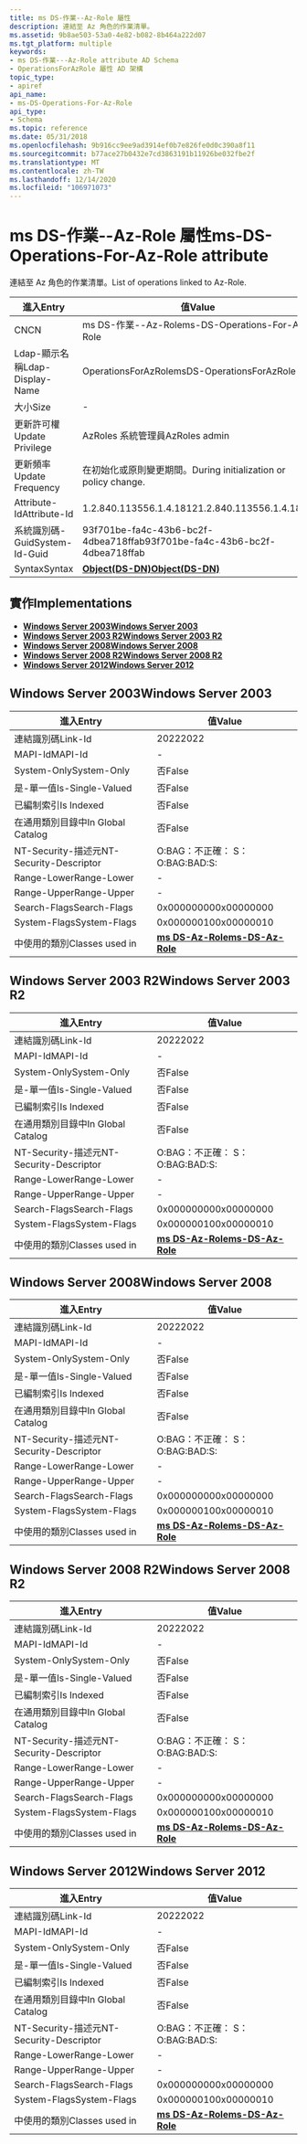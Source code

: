 ```yaml
---
title: ms DS-作業--Az-Role 屬性
description: 連結至 Az 角色的作業清單。
ms.assetid: 9b8ae503-53a0-4e82-b082-8b464a222d07
ms.tgt_platform: multiple
keywords:
- ms DS-作業---Az-Role attribute AD Schema
- OperationsForAzRole 屬性 AD 架構
topic_type:
- apiref
api_name:
- ms-DS-Operations-For-Az-Role
api_type:
- Schema
ms.topic: reference
ms.date: 05/31/2018
ms.openlocfilehash: 9b916cc9ee9ad3914ef0b7e826fe0d0c390a8f11
ms.sourcegitcommit: b77ace27b0432e7cd3863191b11926be032fbe2f
ms.translationtype: MT
ms.contentlocale: zh-TW
ms.lasthandoff: 12/14/2020
ms.locfileid: "106971073"
---
```

# <a name="ms-ds-operations-for-az-role-attribute"></a><span data-ttu-id="ef5ac-105">ms DS-作業--Az-Role 屬性</span><span class="sxs-lookup"><span data-stu-id="ef5ac-105">ms-DS-Operations-For-Az-Role attribute</span></span>

<span data-ttu-id="ef5ac-106">連結至 Az 角色的作業清單。</span><span class="sxs-lookup"><span data-stu-id="ef5ac-106">List of operations linked to Az-Role.</span></span>



| <span data-ttu-id="ef5ac-107">進入</span><span class="sxs-lookup"><span data-stu-id="ef5ac-107">Entry</span></span> | <span data-ttu-id="ef5ac-108">值</span><span class="sxs-lookup"><span data-stu-id="ef5ac-108">Value</span></span> |
|-------------------|-----------------------------------------|
| <span data-ttu-id="ef5ac-109">CN</span><span class="sxs-lookup"><span data-stu-id="ef5ac-109">CN</span></span>                | <span data-ttu-id="ef5ac-110">ms DS-作業--Az-Role</span><span class="sxs-lookup"><span data-stu-id="ef5ac-110">ms-DS-Operations-For-Az-Role</span></span>            |
| <span data-ttu-id="ef5ac-111">Ldap-顯示名稱</span><span class="sxs-lookup"><span data-stu-id="ef5ac-111">Ldap-Display-Name</span></span> | <span data-ttu-id="ef5ac-112">OperationsForAzRole</span><span class="sxs-lookup"><span data-stu-id="ef5ac-112">msDS-OperationsForAzRole</span></span>                |
| <span data-ttu-id="ef5ac-113">大小</span><span class="sxs-lookup"><span data-stu-id="ef5ac-113">Size</span></span>              | \-                                      |
| <span data-ttu-id="ef5ac-114">更新許可權</span><span class="sxs-lookup"><span data-stu-id="ef5ac-114">Update Privilege</span></span>  | <span data-ttu-id="ef5ac-115">AzRoles 系統管理員</span><span class="sxs-lookup"><span data-stu-id="ef5ac-115">AzRoles admin</span></span>                           |
| <span data-ttu-id="ef5ac-116">更新頻率</span><span class="sxs-lookup"><span data-stu-id="ef5ac-116">Update Frequency</span></span>  | <span data-ttu-id="ef5ac-117">在初始化或原則變更期間。</span><span class="sxs-lookup"><span data-stu-id="ef5ac-117">During initialization or policy change.</span></span> |
| <span data-ttu-id="ef5ac-118">Attribute-Id</span><span class="sxs-lookup"><span data-stu-id="ef5ac-118">Attribute-Id</span></span>      | <span data-ttu-id="ef5ac-119">1.2.840.113556.1.4.1812</span><span class="sxs-lookup"><span data-stu-id="ef5ac-119">1.2.840.113556.1.4.1812</span></span>                 |
| <span data-ttu-id="ef5ac-120">系統識別碼-Guid</span><span class="sxs-lookup"><span data-stu-id="ef5ac-120">System-Id-Guid</span></span>    | <span data-ttu-id="ef5ac-121">93f701be-fa4c-43b6-bc2f-4dbea718ffab</span><span class="sxs-lookup"><span data-stu-id="ef5ac-121">93f701be-fa4c-43b6-bc2f-4dbea718ffab</span></span>    |
| <span data-ttu-id="ef5ac-122">Syntax</span><span class="sxs-lookup"><span data-stu-id="ef5ac-122">Syntax</span></span>            | [<span data-ttu-id="ef5ac-123">**Object(DS-DN)**</span><span class="sxs-lookup"><span data-stu-id="ef5ac-123">**Object(DS-DN)**</span></span>](s-object-ds-dn.md) |



## <a name="implementations"></a><span data-ttu-id="ef5ac-124">實作</span><span class="sxs-lookup"><span data-stu-id="ef5ac-124">Implementations</span></span>

-   [<span data-ttu-id="ef5ac-125">**Windows Server 2003**</span><span class="sxs-lookup"><span data-stu-id="ef5ac-125">**Windows Server 2003**</span></span>](#windows-server-2003)
-   [<span data-ttu-id="ef5ac-126">**Windows Server 2003 R2**</span><span class="sxs-lookup"><span data-stu-id="ef5ac-126">**Windows Server 2003 R2**</span></span>](#windows-server-2003-r2)
-   [<span data-ttu-id="ef5ac-127">**Windows Server 2008**</span><span class="sxs-lookup"><span data-stu-id="ef5ac-127">**Windows Server 2008**</span></span>](#windows-server-2008)
-   [<span data-ttu-id="ef5ac-128">**Windows Server 2008 R2**</span><span class="sxs-lookup"><span data-stu-id="ef5ac-128">**Windows Server 2008 R2**</span></span>](#windows-server-2008-r2)
-   [<span data-ttu-id="ef5ac-129">**Windows Server 2012**</span><span class="sxs-lookup"><span data-stu-id="ef5ac-129">**Windows Server 2012**</span></span>](#windows-server-2012)

## <a name="windows-server-2003"></a><span data-ttu-id="ef5ac-130">Windows Server 2003</span><span class="sxs-lookup"><span data-stu-id="ef5ac-130">Windows Server 2003</span></span>



| <span data-ttu-id="ef5ac-131">進入</span><span class="sxs-lookup"><span data-stu-id="ef5ac-131">Entry</span></span> | <span data-ttu-id="ef5ac-132">值</span><span class="sxs-lookup"><span data-stu-id="ef5ac-132">Value</span></span> |
|------------------------|---------------------------------------------------|
| <span data-ttu-id="ef5ac-133">連結識別碼</span><span class="sxs-lookup"><span data-stu-id="ef5ac-133">Link-Id</span></span>                | <span data-ttu-id="ef5ac-134">2022</span><span class="sxs-lookup"><span data-stu-id="ef5ac-134">2022</span></span>                                              |
| <span data-ttu-id="ef5ac-135">MAPI-Id</span><span class="sxs-lookup"><span data-stu-id="ef5ac-135">MAPI-Id</span></span>                | \-                                                |
| <span data-ttu-id="ef5ac-136">System-Only</span><span class="sxs-lookup"><span data-stu-id="ef5ac-136">System-Only</span></span>            | <span data-ttu-id="ef5ac-137">否</span><span class="sxs-lookup"><span data-stu-id="ef5ac-137">False</span></span>                                             |
| <span data-ttu-id="ef5ac-138">是-單一值</span><span class="sxs-lookup"><span data-stu-id="ef5ac-138">Is-Single-Valued</span></span>       | <span data-ttu-id="ef5ac-139">否</span><span class="sxs-lookup"><span data-stu-id="ef5ac-139">False</span></span>                                             |
| <span data-ttu-id="ef5ac-140">已編制索引</span><span class="sxs-lookup"><span data-stu-id="ef5ac-140">Is Indexed</span></span>             | <span data-ttu-id="ef5ac-141">否</span><span class="sxs-lookup"><span data-stu-id="ef5ac-141">False</span></span>                                             |
| <span data-ttu-id="ef5ac-142">在通用類別目錄中</span><span class="sxs-lookup"><span data-stu-id="ef5ac-142">In Global Catalog</span></span>      | <span data-ttu-id="ef5ac-143">否</span><span class="sxs-lookup"><span data-stu-id="ef5ac-143">False</span></span>                                             |
| <span data-ttu-id="ef5ac-144">NT-Security-描述元</span><span class="sxs-lookup"><span data-stu-id="ef5ac-144">NT-Security-Descriptor</span></span> | <span data-ttu-id="ef5ac-145">O:BAG：不正確： S：</span><span class="sxs-lookup"><span data-stu-id="ef5ac-145">O:BAG:BAD:S:</span></span>                                      |
| <span data-ttu-id="ef5ac-146">Range-Lower</span><span class="sxs-lookup"><span data-stu-id="ef5ac-146">Range-Lower</span></span>            | \-                                                |
| <span data-ttu-id="ef5ac-147">Range-Upper</span><span class="sxs-lookup"><span data-stu-id="ef5ac-147">Range-Upper</span></span>            | \-                                                |
| <span data-ttu-id="ef5ac-148">Search-Flags</span><span class="sxs-lookup"><span data-stu-id="ef5ac-148">Search-Flags</span></span>           | <span data-ttu-id="ef5ac-149">0x00000000</span><span class="sxs-lookup"><span data-stu-id="ef5ac-149">0x00000000</span></span>                                        |
| <span data-ttu-id="ef5ac-150">System-Flags</span><span class="sxs-lookup"><span data-stu-id="ef5ac-150">System-Flags</span></span>           | <span data-ttu-id="ef5ac-151">0x00000010</span><span class="sxs-lookup"><span data-stu-id="ef5ac-151">0x00000010</span></span>                                        |
| <span data-ttu-id="ef5ac-152">中使用的類別</span><span class="sxs-lookup"><span data-stu-id="ef5ac-152">Classes used in</span></span>        | [<span data-ttu-id="ef5ac-153">**ms DS-Az-Role**</span><span class="sxs-lookup"><span data-stu-id="ef5ac-153">**ms-DS-Az-Role**</span></span>](c-msds-azrole.md)<br/> |



## <a name="windows-server-2003-r2"></a><span data-ttu-id="ef5ac-154">Windows Server 2003 R2</span><span class="sxs-lookup"><span data-stu-id="ef5ac-154">Windows Server 2003 R2</span></span>



| <span data-ttu-id="ef5ac-155">進入</span><span class="sxs-lookup"><span data-stu-id="ef5ac-155">Entry</span></span> | <span data-ttu-id="ef5ac-156">值</span><span class="sxs-lookup"><span data-stu-id="ef5ac-156">Value</span></span> |
|------------------------|---------------------------------------------------|
| <span data-ttu-id="ef5ac-157">連結識別碼</span><span class="sxs-lookup"><span data-stu-id="ef5ac-157">Link-Id</span></span>                | <span data-ttu-id="ef5ac-158">2022</span><span class="sxs-lookup"><span data-stu-id="ef5ac-158">2022</span></span>                                              |
| <span data-ttu-id="ef5ac-159">MAPI-Id</span><span class="sxs-lookup"><span data-stu-id="ef5ac-159">MAPI-Id</span></span>                | \-                                                |
| <span data-ttu-id="ef5ac-160">System-Only</span><span class="sxs-lookup"><span data-stu-id="ef5ac-160">System-Only</span></span>            | <span data-ttu-id="ef5ac-161">否</span><span class="sxs-lookup"><span data-stu-id="ef5ac-161">False</span></span>                                             |
| <span data-ttu-id="ef5ac-162">是-單一值</span><span class="sxs-lookup"><span data-stu-id="ef5ac-162">Is-Single-Valued</span></span>       | <span data-ttu-id="ef5ac-163">否</span><span class="sxs-lookup"><span data-stu-id="ef5ac-163">False</span></span>                                             |
| <span data-ttu-id="ef5ac-164">已編制索引</span><span class="sxs-lookup"><span data-stu-id="ef5ac-164">Is Indexed</span></span>             | <span data-ttu-id="ef5ac-165">否</span><span class="sxs-lookup"><span data-stu-id="ef5ac-165">False</span></span>                                             |
| <span data-ttu-id="ef5ac-166">在通用類別目錄中</span><span class="sxs-lookup"><span data-stu-id="ef5ac-166">In Global Catalog</span></span>      | <span data-ttu-id="ef5ac-167">否</span><span class="sxs-lookup"><span data-stu-id="ef5ac-167">False</span></span>                                             |
| <span data-ttu-id="ef5ac-168">NT-Security-描述元</span><span class="sxs-lookup"><span data-stu-id="ef5ac-168">NT-Security-Descriptor</span></span> | <span data-ttu-id="ef5ac-169">O:BAG：不正確： S：</span><span class="sxs-lookup"><span data-stu-id="ef5ac-169">O:BAG:BAD:S:</span></span>                                      |
| <span data-ttu-id="ef5ac-170">Range-Lower</span><span class="sxs-lookup"><span data-stu-id="ef5ac-170">Range-Lower</span></span>            | \-                                                |
| <span data-ttu-id="ef5ac-171">Range-Upper</span><span class="sxs-lookup"><span data-stu-id="ef5ac-171">Range-Upper</span></span>            | \-                                                |
| <span data-ttu-id="ef5ac-172">Search-Flags</span><span class="sxs-lookup"><span data-stu-id="ef5ac-172">Search-Flags</span></span>           | <span data-ttu-id="ef5ac-173">0x00000000</span><span class="sxs-lookup"><span data-stu-id="ef5ac-173">0x00000000</span></span>                                        |
| <span data-ttu-id="ef5ac-174">System-Flags</span><span class="sxs-lookup"><span data-stu-id="ef5ac-174">System-Flags</span></span>           | <span data-ttu-id="ef5ac-175">0x00000010</span><span class="sxs-lookup"><span data-stu-id="ef5ac-175">0x00000010</span></span>                                        |
| <span data-ttu-id="ef5ac-176">中使用的類別</span><span class="sxs-lookup"><span data-stu-id="ef5ac-176">Classes used in</span></span>        | [<span data-ttu-id="ef5ac-177">**ms DS-Az-Role**</span><span class="sxs-lookup"><span data-stu-id="ef5ac-177">**ms-DS-Az-Role**</span></span>](c-msds-azrole.md)<br/> |



## <a name="windows-server-2008"></a><span data-ttu-id="ef5ac-178">Windows Server 2008</span><span class="sxs-lookup"><span data-stu-id="ef5ac-178">Windows Server 2008</span></span>



| <span data-ttu-id="ef5ac-179">進入</span><span class="sxs-lookup"><span data-stu-id="ef5ac-179">Entry</span></span> | <span data-ttu-id="ef5ac-180">值</span><span class="sxs-lookup"><span data-stu-id="ef5ac-180">Value</span></span> |
|------------------------|---------------------------------------------------|
| <span data-ttu-id="ef5ac-181">連結識別碼</span><span class="sxs-lookup"><span data-stu-id="ef5ac-181">Link-Id</span></span>                | <span data-ttu-id="ef5ac-182">2022</span><span class="sxs-lookup"><span data-stu-id="ef5ac-182">2022</span></span>                                              |
| <span data-ttu-id="ef5ac-183">MAPI-Id</span><span class="sxs-lookup"><span data-stu-id="ef5ac-183">MAPI-Id</span></span>                | \-                                                |
| <span data-ttu-id="ef5ac-184">System-Only</span><span class="sxs-lookup"><span data-stu-id="ef5ac-184">System-Only</span></span>            | <span data-ttu-id="ef5ac-185">否</span><span class="sxs-lookup"><span data-stu-id="ef5ac-185">False</span></span>                                             |
| <span data-ttu-id="ef5ac-186">是-單一值</span><span class="sxs-lookup"><span data-stu-id="ef5ac-186">Is-Single-Valued</span></span>       | <span data-ttu-id="ef5ac-187">否</span><span class="sxs-lookup"><span data-stu-id="ef5ac-187">False</span></span>                                             |
| <span data-ttu-id="ef5ac-188">已編制索引</span><span class="sxs-lookup"><span data-stu-id="ef5ac-188">Is Indexed</span></span>             | <span data-ttu-id="ef5ac-189">否</span><span class="sxs-lookup"><span data-stu-id="ef5ac-189">False</span></span>                                             |
| <span data-ttu-id="ef5ac-190">在通用類別目錄中</span><span class="sxs-lookup"><span data-stu-id="ef5ac-190">In Global Catalog</span></span>      | <span data-ttu-id="ef5ac-191">否</span><span class="sxs-lookup"><span data-stu-id="ef5ac-191">False</span></span>                                             |
| <span data-ttu-id="ef5ac-192">NT-Security-描述元</span><span class="sxs-lookup"><span data-stu-id="ef5ac-192">NT-Security-Descriptor</span></span> | <span data-ttu-id="ef5ac-193">O:BAG：不正確： S：</span><span class="sxs-lookup"><span data-stu-id="ef5ac-193">O:BAG:BAD:S:</span></span>                                      |
| <span data-ttu-id="ef5ac-194">Range-Lower</span><span class="sxs-lookup"><span data-stu-id="ef5ac-194">Range-Lower</span></span>            | \-                                                |
| <span data-ttu-id="ef5ac-195">Range-Upper</span><span class="sxs-lookup"><span data-stu-id="ef5ac-195">Range-Upper</span></span>            | \-                                                |
| <span data-ttu-id="ef5ac-196">Search-Flags</span><span class="sxs-lookup"><span data-stu-id="ef5ac-196">Search-Flags</span></span>           | <span data-ttu-id="ef5ac-197">0x00000000</span><span class="sxs-lookup"><span data-stu-id="ef5ac-197">0x00000000</span></span>                                        |
| <span data-ttu-id="ef5ac-198">System-Flags</span><span class="sxs-lookup"><span data-stu-id="ef5ac-198">System-Flags</span></span>           | <span data-ttu-id="ef5ac-199">0x00000010</span><span class="sxs-lookup"><span data-stu-id="ef5ac-199">0x00000010</span></span>                                        |
| <span data-ttu-id="ef5ac-200">中使用的類別</span><span class="sxs-lookup"><span data-stu-id="ef5ac-200">Classes used in</span></span>        | [<span data-ttu-id="ef5ac-201">**ms DS-Az-Role**</span><span class="sxs-lookup"><span data-stu-id="ef5ac-201">**ms-DS-Az-Role**</span></span>](c-msds-azrole.md)<br/> |



## <a name="windows-server-2008-r2"></a><span data-ttu-id="ef5ac-202">Windows Server 2008 R2</span><span class="sxs-lookup"><span data-stu-id="ef5ac-202">Windows Server 2008 R2</span></span>



| <span data-ttu-id="ef5ac-203">進入</span><span class="sxs-lookup"><span data-stu-id="ef5ac-203">Entry</span></span> | <span data-ttu-id="ef5ac-204">值</span><span class="sxs-lookup"><span data-stu-id="ef5ac-204">Value</span></span> |
|------------------------|---------------------------------------------------|
| <span data-ttu-id="ef5ac-205">連結識別碼</span><span class="sxs-lookup"><span data-stu-id="ef5ac-205">Link-Id</span></span>                | <span data-ttu-id="ef5ac-206">2022</span><span class="sxs-lookup"><span data-stu-id="ef5ac-206">2022</span></span>                                              |
| <span data-ttu-id="ef5ac-207">MAPI-Id</span><span class="sxs-lookup"><span data-stu-id="ef5ac-207">MAPI-Id</span></span>                | \-                                                |
| <span data-ttu-id="ef5ac-208">System-Only</span><span class="sxs-lookup"><span data-stu-id="ef5ac-208">System-Only</span></span>            | <span data-ttu-id="ef5ac-209">否</span><span class="sxs-lookup"><span data-stu-id="ef5ac-209">False</span></span>                                             |
| <span data-ttu-id="ef5ac-210">是-單一值</span><span class="sxs-lookup"><span data-stu-id="ef5ac-210">Is-Single-Valued</span></span>       | <span data-ttu-id="ef5ac-211">否</span><span class="sxs-lookup"><span data-stu-id="ef5ac-211">False</span></span>                                             |
| <span data-ttu-id="ef5ac-212">已編制索引</span><span class="sxs-lookup"><span data-stu-id="ef5ac-212">Is Indexed</span></span>             | <span data-ttu-id="ef5ac-213">否</span><span class="sxs-lookup"><span data-stu-id="ef5ac-213">False</span></span>                                             |
| <span data-ttu-id="ef5ac-214">在通用類別目錄中</span><span class="sxs-lookup"><span data-stu-id="ef5ac-214">In Global Catalog</span></span>      | <span data-ttu-id="ef5ac-215">否</span><span class="sxs-lookup"><span data-stu-id="ef5ac-215">False</span></span>                                             |
| <span data-ttu-id="ef5ac-216">NT-Security-描述元</span><span class="sxs-lookup"><span data-stu-id="ef5ac-216">NT-Security-Descriptor</span></span> | <span data-ttu-id="ef5ac-217">O:BAG：不正確： S：</span><span class="sxs-lookup"><span data-stu-id="ef5ac-217">O:BAG:BAD:S:</span></span>                                      |
| <span data-ttu-id="ef5ac-218">Range-Lower</span><span class="sxs-lookup"><span data-stu-id="ef5ac-218">Range-Lower</span></span>            | \-                                                |
| <span data-ttu-id="ef5ac-219">Range-Upper</span><span class="sxs-lookup"><span data-stu-id="ef5ac-219">Range-Upper</span></span>            | \-                                                |
| <span data-ttu-id="ef5ac-220">Search-Flags</span><span class="sxs-lookup"><span data-stu-id="ef5ac-220">Search-Flags</span></span>           | <span data-ttu-id="ef5ac-221">0x00000000</span><span class="sxs-lookup"><span data-stu-id="ef5ac-221">0x00000000</span></span>                                        |
| <span data-ttu-id="ef5ac-222">System-Flags</span><span class="sxs-lookup"><span data-stu-id="ef5ac-222">System-Flags</span></span>           | <span data-ttu-id="ef5ac-223">0x00000010</span><span class="sxs-lookup"><span data-stu-id="ef5ac-223">0x00000010</span></span>                                        |
| <span data-ttu-id="ef5ac-224">中使用的類別</span><span class="sxs-lookup"><span data-stu-id="ef5ac-224">Classes used in</span></span>        | [<span data-ttu-id="ef5ac-225">**ms DS-Az-Role**</span><span class="sxs-lookup"><span data-stu-id="ef5ac-225">**ms-DS-Az-Role**</span></span>](c-msds-azrole.md)<br/> |



## <a name="windows-server-2012"></a><span data-ttu-id="ef5ac-226">Windows Server 2012</span><span class="sxs-lookup"><span data-stu-id="ef5ac-226">Windows Server 2012</span></span>



| <span data-ttu-id="ef5ac-227">進入</span><span class="sxs-lookup"><span data-stu-id="ef5ac-227">Entry</span></span> | <span data-ttu-id="ef5ac-228">值</span><span class="sxs-lookup"><span data-stu-id="ef5ac-228">Value</span></span> |
|------------------------|---------------------------------------------------|
| <span data-ttu-id="ef5ac-229">連結識別碼</span><span class="sxs-lookup"><span data-stu-id="ef5ac-229">Link-Id</span></span>                | <span data-ttu-id="ef5ac-230">2022</span><span class="sxs-lookup"><span data-stu-id="ef5ac-230">2022</span></span>                                              |
| <span data-ttu-id="ef5ac-231">MAPI-Id</span><span class="sxs-lookup"><span data-stu-id="ef5ac-231">MAPI-Id</span></span>                | \-                                                |
| <span data-ttu-id="ef5ac-232">System-Only</span><span class="sxs-lookup"><span data-stu-id="ef5ac-232">System-Only</span></span>            | <span data-ttu-id="ef5ac-233">否</span><span class="sxs-lookup"><span data-stu-id="ef5ac-233">False</span></span>                                             |
| <span data-ttu-id="ef5ac-234">是-單一值</span><span class="sxs-lookup"><span data-stu-id="ef5ac-234">Is-Single-Valued</span></span>       | <span data-ttu-id="ef5ac-235">否</span><span class="sxs-lookup"><span data-stu-id="ef5ac-235">False</span></span>                                             |
| <span data-ttu-id="ef5ac-236">已編制索引</span><span class="sxs-lookup"><span data-stu-id="ef5ac-236">Is Indexed</span></span>             | <span data-ttu-id="ef5ac-237">否</span><span class="sxs-lookup"><span data-stu-id="ef5ac-237">False</span></span>                                             |
| <span data-ttu-id="ef5ac-238">在通用類別目錄中</span><span class="sxs-lookup"><span data-stu-id="ef5ac-238">In Global Catalog</span></span>      | <span data-ttu-id="ef5ac-239">否</span><span class="sxs-lookup"><span data-stu-id="ef5ac-239">False</span></span>                                             |
| <span data-ttu-id="ef5ac-240">NT-Security-描述元</span><span class="sxs-lookup"><span data-stu-id="ef5ac-240">NT-Security-Descriptor</span></span> | <span data-ttu-id="ef5ac-241">O:BAG：不正確： S：</span><span class="sxs-lookup"><span data-stu-id="ef5ac-241">O:BAG:BAD:S:</span></span>                                      |
| <span data-ttu-id="ef5ac-242">Range-Lower</span><span class="sxs-lookup"><span data-stu-id="ef5ac-242">Range-Lower</span></span>            | \-                                                |
| <span data-ttu-id="ef5ac-243">Range-Upper</span><span class="sxs-lookup"><span data-stu-id="ef5ac-243">Range-Upper</span></span>            | \-                                                |
| <span data-ttu-id="ef5ac-244">Search-Flags</span><span class="sxs-lookup"><span data-stu-id="ef5ac-244">Search-Flags</span></span>           | <span data-ttu-id="ef5ac-245">0x00000000</span><span class="sxs-lookup"><span data-stu-id="ef5ac-245">0x00000000</span></span>                                        |
| <span data-ttu-id="ef5ac-246">System-Flags</span><span class="sxs-lookup"><span data-stu-id="ef5ac-246">System-Flags</span></span>           | <span data-ttu-id="ef5ac-247">0x00000010</span><span class="sxs-lookup"><span data-stu-id="ef5ac-247">0x00000010</span></span>                                        |
| <span data-ttu-id="ef5ac-248">中使用的類別</span><span class="sxs-lookup"><span data-stu-id="ef5ac-248">Classes used in</span></span>        | [<span data-ttu-id="ef5ac-249">**ms DS-Az-Role**</span><span class="sxs-lookup"><span data-stu-id="ef5ac-249">**ms-DS-Az-Role**</span></span>](c-msds-azrole.md)<br/> |



 

 





